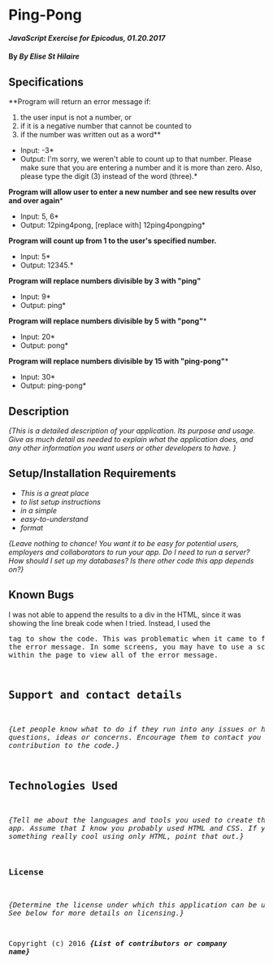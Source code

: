 # Ping-Pong

#### _JavaScript Exercise for Epicodus, 01.20.2017_

#### By _**By Elise St Hilaire**_

## Specifications
**Program will return an error message if:
1. the user input is not a number, or
2. if it is a negative number that cannot be counted to
3. if the number was written out as a word**
* Input: -3*
* Output: I'm sorry, we weren't able to count up to that number. Please make sure that you are entering a number and it is more than zero. Also, please type the digit (3) instead of the word (three).*

**Program will allow user to enter a new number and see new results over and over again***
* Input: 5, 6*
* Output: 12ping4pong, [replace with] 12ping4pongping*

**Program will count up from 1 to the user's specified number.**
* Input: 5*
* Output: 12345.*

**Program will replace numbers divisible by 3 with "ping"**
* Input: 9*
* Output: ping*

**Program will replace numbers divisible by 5 with "pong"***
* Input: 20*
* Output: pong*

**Program will replace numbers divisible by 15 with "ping-pong"***
* Input: 30*
* Output: ping-pong*




## Description

_{This is a detailed description of your application. Its purpose and usage.  Give as much detail as needed to explain what the application does, and any other information you want users or other developers to have. }_

## Setup/Installation Requirements

* _This is a great place_
* _to list setup instructions_
* _in a simple_
* _easy-to-understand_
* _format_

_{Leave nothing to chance! You want it to be easy for potential users, employers and collaborators to run your app. Do I need to run a server? How should I set up my databases? Is there other code this app depends on?}_

## Known Bugs

I was not able to append the results to a div in the HTML, since it was showing the line break code when I tried. Instead, I used the <pre> tag to show the code. This was problematic when it came to formatting the error message. In some screens, you may have to use a scroll bar within the page to view all of the error message. 

## Support and contact details

_{Let people know what to do if they run into any issues or have questions, ideas or concerns.  Encourage them to contact you or make a contribution to the code.}_

## Technologies Used

_{Tell me about the languages and tools you used to create this app. Assume that I know you probably used HTML and CSS. If you did something really cool using only HTML, point that out.}_

### License

*{Determine the license under which this application can be used.  See below for more details on licensing.}*

Copyright (c) 2016 **_{List of contributors or company name}_**
